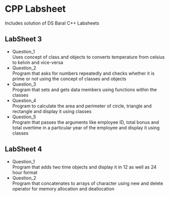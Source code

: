 # CPP Labsheet
Includes solution of DS Baral C++ Labsheets

## LabSheet 3
* Question_1
<br>Uses concept of class and objects to converts temperature from celsius to kelvin and vice-versa
* Question_2
<br>Program that asks for numbers repeatedly and checks whether it is prime or not using the concept of classes and objects
* Question_3
<br>Program that sets and gets data members using functions within the classes
* Question_4
<br>Program to calculate the area and perimeter of circle, triangle and rectangle and display it using classes
* Question_5
<br>Program that passes the arguments like employee ID, total bonus and total overtime in a particular year of the employee and display it using classes

## LabSheet 4
* Question_1
<br>Program that adds two time objects and display it in 12 as well as 24 hour format
* Question_2
<br>Program that concatenates to arrays of character using new and delete operator for memory allocation and deallocation